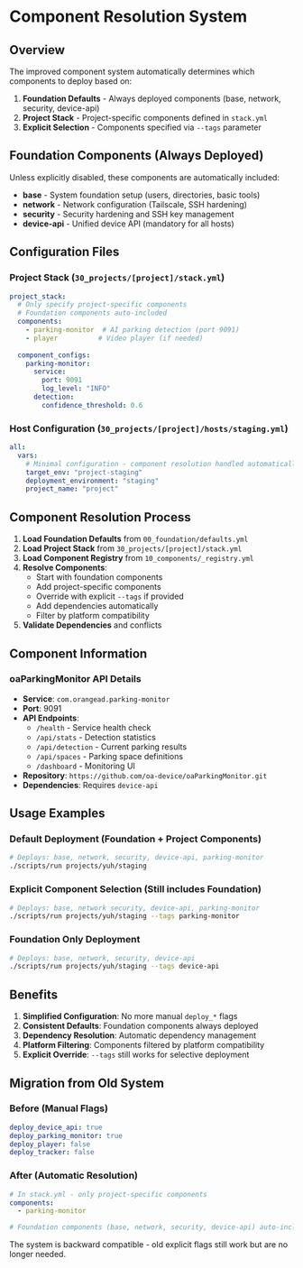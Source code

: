# Component Resolution System

## Overview

The improved component system automatically determines which components to deploy based on:

1. **Foundation Defaults** - Always deployed components (base, network, security, device-api)
2. **Project Stack** - Project-specific components defined in `stack.yml`
3. **Explicit Selection** - Components specified via `--tags` parameter

## Foundation Components (Always Deployed)

Unless explicitly disabled, these components are automatically included:

- **base** - System foundation setup (users, directories, basic tools)
- **network** - Network configuration (Tailscale, SSH hardening)
- **security** - Security hardening and SSH key management
- **device-api** - Unified device API (mandatory for all hosts)

## Configuration Files

### Project Stack (`30_projects/[project]/stack.yml`)

```yaml
project_stack:
  # Only specify project-specific components
  # Foundation components auto-included
  components:
    - parking-monitor  # AI parking detection (port 9091)
    - player          # Video player (if needed)
  
  component_configs:
    parking-monitor:
      service:
        port: 9091
        log_level: "INFO"
      detection:
        confidence_threshold: 0.6
```

### Host Configuration (`30_projects/[project]/hosts/staging.yml`)

```yaml
all:
  vars:
    # Minimal configuration - component resolution handled automatically
    target_env: "project-staging"
    deployment_environment: "staging"
    project_name: "project"
```

## Component Resolution Process

1. **Load Foundation Defaults** from `00_foundation/defaults.yml`
2. **Load Project Stack** from `30_projects/[project]/stack.yml`
3. **Load Component Registry** from `10_components/_registry.yml`
4. **Resolve Components**:
   - Start with foundation components
   - Add project-specific components
   - Override with explicit `--tags` if provided
   - Add dependencies automatically
   - Filter by platform compatibility
5. **Validate Dependencies** and conflicts

## Component Information

### oaParkingMonitor API Details

- **Service**: `com.orangead.parking-monitor`
- **Port**: 9091
- **API Endpoints**:
  - `/health` - Service health check
  - `/api/stats` - Detection statistics
  - `/api/detection` - Current parking results
  - `/api/spaces` - Parking space definitions
  - `/dashboard` - Monitoring UI
- **Repository**: `https://github.com/oa-device/oaParkingMonitor.git`
- **Dependencies**: Requires `device-api`

## Usage Examples

### Default Deployment (Foundation + Project Components)
```bash
# Deploys: base, network, security, device-api, parking-monitor
./scripts/run projects/yuh/staging
```

### Explicit Component Selection (Still includes Foundation)
```bash
# Deploys: base, network security, device-api, parking-monitor
./scripts/run projects/yuh/staging --tags parking-monitor
```

### Foundation Only Deployment
```bash
# Deploys: base, network, security, device-api
./scripts/run projects/yuh/staging --tags device-api
```

## Benefits

1. **Simplified Configuration**: No more manual `deploy_*` flags
2. **Consistent Defaults**: Foundation components always deployed
3. **Dependency Resolution**: Automatic dependency management  
4. **Platform Filtering**: Components filtered by platform compatibility
5. **Explicit Override**: `--tags` still works for selective deployment

## Migration from Old System

### Before (Manual Flags)
```yaml
deploy_device_api: true
deploy_parking_monitor: true
deploy_player: false
deploy_tracker: false
```

### After (Automatic Resolution)
```yaml
# In stack.yml - only project-specific components
components:
  - parking-monitor

# Foundation components (base, network, security, device-api) auto-included
```

The system is backward compatible - old explicit flags still work but are no longer needed.
